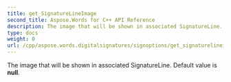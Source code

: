 ```yaml
---
title: get_SignatureLineImage
second_title: Aspose.Words for C++ API Reference
description: The image that will be shown in associated SignatureLine. Default value is null. 
type: docs
weight: 0
url: /cpp/aspose.words.digitalsignatures/signoptions/get_signaturelineimage/
---
```


The image that will be shown in associated SignatureLine. Default value is **null**. 


